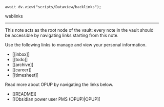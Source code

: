 ```dataviewjs
await dv.view("scripts/Dataview/backlinks");
```
weblinks 
___
This note acts as the root node of the vault: every note in the vault should be accessible by navigating links starting from this note.

Use the following links to manage and view your personal information.

- [[inbox]]
- [[todo]]
- [[archive]]
- [[career]]
- [[timesheet]]

Read more about OPUP by navigating the links below.

- [[README]]
- [[Obsidian power user PMS (OPUP)|OPUP]]